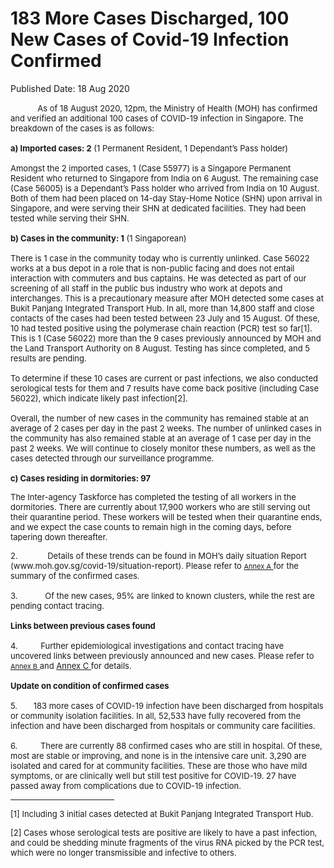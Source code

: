 <html>
    <meta http-equiv="Content-Type" content="text/html; charset=utf-8"/>
    <meta charset="utf-8"/>
    <title>183 More Cases Discharged, 100 New Cases of Covid-19 Infection Confirmed</title>
    <body><h1>183 More Cases Discharged, 100 New Cases of Covid-19 Infection Confirmed</h1>
    <p>Published Date: 18 Aug 2020</p> <p>&nbsp; &nbsp; &nbsp; &nbsp; &nbsp; &nbsp;<span style="font-size: 13px;">As of 18 August 2020, 12pm, the Ministry of Health (MOH) has confirmed and verified an additional 100 cases of COVID-19 infection in Singapore. The breakdown of the cases is as follows:<br><br><strong>a)&nbsp;</strong><strong>Imported cases: 2</strong> (1 Permanent Resident, 1 Dependant’s Pass holder)<br><br>Amongst the 2 imported cases, 1 (Case 55977) is a Singapore Permanent Resident who returned to Singapore from India on 6 August. The remaining case (Case 56005) is a Dependant’s Pass holder who arrived from India on 10 August. Both of them had been placed on 14-day Stay-Home Notice (SHN) upon arrival in Singapore, and were serving their SHN at dedicated facilities. They had been tested while serving their SHN.<br><br><strong>b)&nbsp;Cases in the community: 1</strong> (1 Singaporean)<br><br>There is 1 case in the community today who is currently unlinked. Case 56022 works at a bus depot in a role that is non-public facing and does not entail interaction with commuters and bus captains. He was detected as part of our screening of all staff in the public bus industry who work at depots and interchanges. This is a precautionary measure after MOH detected some cases at Bukit Panjang Integrated Transport Hub. In all, more than 14,800 staff and close contacts of the cases had been tested between 23 July and 15 August. Of these, 10 had tested positive using the polymerase chain reaction (PCR) test so far[1]. This is 1 (Case 56022) more than the 9 cases previously announced by MOH and the Land Transport Authority on 8 August. Testing has since completed, and 5 results are pending.<br><br>To determine if these 10 cases are current or past infections, we also conducted serological tests for them and 7 results have come back positive (including Case 56022), which indicate likely past infection[2].<br><br>Overall, the number of new cases in the community has remained stable at an average of 2 cases per day in the past 2 weeks. The number of unlinked cases in the community has also remained stable at an average of 1 case per day in the past 2 weeks.&nbsp;We will continue to closely monitor these numbers, as well as the cases detected through our surveillance programme.<br><br><strong>c)&nbsp;Cases residing in dormitories: 97</strong><strong></strong></span></p> <p><span style="font-size: 13px;">The Inter-agency Taskforce has completed the testing of all workers in the dormitories. There are currently about 17,900 workers who are still serving out their quarantine period. These workers will be tested when their quarantine ends, and we expect the case counts to remain high in the coming days, before tapering down thereafter.</span></p> <p><span style="font-size: 13px;">2.&nbsp; &nbsp; &nbsp; &nbsp; &nbsp; &nbsp; &nbsp;Details of these trends can be found in MOH’s daily situation Report (www.moh.gov.sg/covid-19/situation-report). Please refer to <a href="/docs/librariesprovider5/pressroom/press-releases/annex-a-(18-aug).pdf?sfvrsn=43e5833f_0"><u style="font-size: 11px;">Annex A</u> </a>for the summary of the confirmed cases.<br><br>3.&nbsp; &nbsp; &nbsp; &nbsp; &nbsp; &nbsp; Of the new cases, 95% are linked to known clusters, while the rest are pending contact tracing.<br><br><strong>Links between previous cases found</strong><br><br>4.&nbsp; &nbsp; &nbsp; &nbsp; &nbsp;&nbsp;Further epidemiological investigations and contact tracing have uncovered links between previously announced and new cases. Please refer to <a href="/docs/librariesprovider5/pressroom/press-releases/annex-b-(18-aug).pdf?sfvrsn=a62589bf_0"><u style="font-size: 11px;">Annex B</u> </a>and <a href="/docs/librariesprovider5/pressroom/press-releases/annex-c-(18-aug).pdf?sfvrsn=7e6a0506_0" title="Annex C ">Annex C </a> for details.<br><br><strong>Update on condition of confirmed cases</strong><br><br>5.&nbsp; &nbsp; &nbsp; &nbsp;183 more cases of COVID-19 infection have been discharged from hospitals or community isolation facilities. In all, 52,533 have fully recovered from the infection and have been discharged from hospitals or community care facilities.<br><br>6.&nbsp; &nbsp; &nbsp; &nbsp; &nbsp;&nbsp;There are currently 88 confirmed cases who are still in hospital. Of these, most are stable or improving, and none is in the intensive care unit. 3,290 are isolated and cared for at community facilities. These are those who have mild symptoms, or are clinically well but still test positive for COVID-19. 27 have passed away from complications due to COVID-19 infection.<a href="http://www.moh.gov.sg/covid-19/situation-report"></a><u></u><strong></strong><strong></strong><u></u><u></u><strong></strong><strong></strong></span></p><div> <hr align="left" size="1" width="33%"> <div id="ftn1"> <p><span style="font-size: 13px;">[1] Including 3 initial cases detected at Bukit Panjang Integrated Transport Hub.</span></p> </div> <div id="ftn2"> <p><span style="font-size: 13px;">[2] Cases whose serological tests are positive are likely to have a past infection, and could be shedding minute fragments of the virus RNA picked by the PCR test, which were no longer transmissible and infective to others.</span></p> </div> </div></body>
</html>